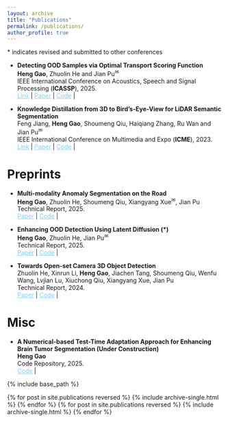 ```yaml
---
layout: archive
title: "Publications"
permalink: /publications/
author_profile: true
---
```

<style>
        a.blue-text {
        color: #87CEEB;
    }
</style>

<a>*</a> indicates revised and submitted to other conferences




<ul>
<li>
<p><b>Detecting OOD Samples via Optimal Transport Scoring Function</b>
<br /><strong>Heng Gao</strong>, Zhuolin He and Jian Pu<sup><a title='Corresponding author'>✉</a></sup>
<br /> IEEE International Conference on Acoustics, Speech and Signal Processing (<strong>ICASSP</strong>), 2025. <br />
<a href="https://ieeexplore.ieee.org/abstract/document/10890502" class="blue-text">Link</a> |
<a href="https://arxiv.org/abs/2502.16115" class="blue-text">Paper</a> |
<a href="https://github.com/HengGao12/OTOD" class="blue-text">Code</a> |


</p>
</li>
</ul>

<ul>
<li>
<p><b>Knowledge Distillation from 3D to Bird’s-Eye-View for LiDAR Semantic Segmentation</b>
<br />Feng Jiang, <strong>Heng Gao</strong>, Shoumeng Qiu, Haiqiang Zhang, Ru Wan and Jian Pu<sup><a title='Corresponding author'>✉</a></sup>
<br /> IEEE International Conference on Multimedia and Expo (<strong>ICME</strong>), 2023. <br />
<a href="https://ieeexplore.ieee.org/abstract/document/10220057" class="blue-text">Link</a> |
<a href="https://arxiv.org/pdf/2304.11393" class="blue-text">Paper</a> |
<a href="https://github.com/fengjiang5/Knowledge-Distillation-from-Cylinder3D-to-PolarNet" class="blue-text">Code</a> |




</p>
</li>
</ul>

# Preprints

<ul>    
<li>
<p><b>Multi-modality Anomaly Segmentation on the Road
</b>
<br /><strong>Heng Gao</strong>, Zhuolin He, Shoumeng Qiu, Xiangyang Xue<sup><a title='Corresponding author'>✉</a></sup>, Jian Pu
<br /> Technical Report, 2025. <br /> 
<a href="https://arxiv.org/pdf/2503.17712" class="blue-text">Paper</a> |
<a href="https://github.com/HengGao12/MMRAS plus" class="blue-text">Code</a> |
</p>
</li>
</ul>

<ul>
<li>
<p><b>Enhancing OOD Detection Using Latent Diffusion (*)
</b>
<br /><strong>Heng Gao</strong>, Zhuolin He, Jian Pu<sup><a title='Corresponding author'>✉</a></sup>
<br /> Technical Report, 2025. <br /> 
<a href="" class="blue-text">Paper</a> |
<a href="https://github.com/HengGao12/OAL" class="blue-text">Code</a> |  
</p>
</li>
</ul>

<ul>    
<li>
<p><b>Towards Open-set Camera 3D Object Detection
</b>
<br />Zhuolin He, Xinrun Li, <strong>Heng Gao</strong>, Jiachen Tang, Shoumeng Qiu, Wenfu Wang, Lvjian Lu, Xiuchong Qiu, Xiangyang Xue, Jian Pu
<br /> Technical Report, 2024. <br /> 
<a href="https://arxiv.org/pdf/2406.17297" class="blue-text">Paper</a> |
<a href="https://github.com/NickHezhuolin/OS-Det3D" class="blue-text">Code</a> |
</p>
</li>
</ul>

# Misc

<ul>    
<li>
<p><b>A Numerical-based Test-Time Adaptation Approach for Enhancing Brain Tumor Segmentation (Under Construction)
</b>
<br /><strong>Heng Gao</strong>
<br /> Code Repository, 2025. <br /> 
<a href="" class="blue-text">Code</a> |
</p>
</li>
</ul>

{% include base_path %}

{% for post in site.publications reversed %}
  {% include archive-single.html %}
{% endfor %}
{% for post in site.publications reversed %}
  {% include archive-single.html %}
{% endfor %}

